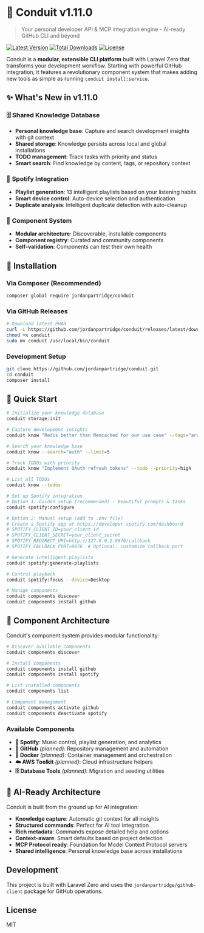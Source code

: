 # 🚀 Conduit v1.11.0

> Your personal developer API & MCP integration engine - AI-ready GitHub CLI and beyond

[![Latest Version](https://img.shields.io/packagist/v/jordanpartridge/conduit.svg?style=flat-square)](https://packagist.org/packages/jordanpartridge/conduit)
[![Total Downloads](https://img.shields.io/packagist/dt/jordanpartridge/conduit.svg?style=flat-square)](https://packagist.org/packages/jordanpartridge/conduit)
[![License](https://img.shields.io/packagist/l/jordanpartridge/conduit.svg?style=flat-square)](https://packagist.org/packages/jordanpartridge/conduit)

Conduit is a **modular, extensible CLI platform** built with Laravel Zero that transforms your development workflow. Starting with powerful GitHub integration, it features a revolutionary component system that makes adding new tools as simple as running `conduit install:service`.

## ✨ What's New in v1.11.0

### 🗄️ **Shared Knowledge Database**
- **Personal knowledge base**: Capture and search development insights with git context
- **Shared storage**: Knowledge persists across local and global installations
- **TODO management**: Track tasks with priority and status
- **Smart search**: Find knowledge by content, tags, or repository context

### 🎵 **Spotify Integration**
- **Playlist generation**: 13 intelligent playlists based on your listening habits
- **Smart device control**: Auto-device selection and authentication
- **Duplicate analysis**: Intelligent duplicate detection with auto-cleanup

### 🧩 **Component System**
- **Modular architecture**: Discoverable, installable components
- **Component registry**: Curated and community components
- **Self-validation**: Components can test their own health

## 🚀 Installation

### Via Composer (Recommended)
```bash
composer global require jordanpartridge/conduit
```

### Via GitHub Releases
```bash
# Download latest PHAR
curl -L https://github.com/jordanpartridge/conduit/releases/latest/download/conduit.phar -o conduit
chmod +x conduit
sudo mv conduit /usr/local/bin/conduit
```

### Development Setup
```bash
git clone https://github.com/jordanpartridge/conduit.git
cd conduit
composer install
```

## 🎯 Quick Start

```bash
# Initialize your knowledge database
conduit storage:init

# Capture development insights
conduit know "Redis better than Memcached for our use case" --tags="architecture,performance"

# Search your knowledge base
conduit know --search="auth" --limit=5

# Track TODOs with priority
conduit know "Implement OAuth refresh tokens" --todo --priority=high

# List all TODOs
conduit know --todos

# Set up Spotify integration
# Option 1: Guided setup (recommended) - Beautiful prompts & tasks
conduit spotify:configure

# Option 2: Manual setup (add to .env file)
# Create a Spotify app at https://developer.spotify.com/dashboard
# SPOTIFY_CLIENT_ID=your_client_id
# SPOTIFY_CLIENT_SECRET=your_client_secret
# SPOTIFY_REDIRECT_URI=http://127.0.0.1:9876/callback
# SPOTIFY_CALLBACK_PORT=9876  # Optional: customize callback port

# Generate intelligent playlists
conduit spotify:generate-playlists

# Control playback
conduit spotify:focus --device=Desktop

# Manage components
conduit components discover
conduit components install github
```

## 🧩 Component Architecture

Conduit's component system provides modular functionality:

```bash
# Discover available components
conduit components discover

# Install components
conduit components install github
conduit components install spotify

# List installed components
conduit components list

# Component management
conduit components activate github
conduit components deactivate spotify
```

### Available Components
- **🎵 Spotify**: Music control, playlist generation, and analytics
- **🐙 GitHub** *(planned)*: Repository management and automation
- **🐳 Docker** *(planned)*: Container management and orchestration
- **☁️ AWS Toolkit** *(planned)*: Cloud infrastructure helpers
- **🗄️ Database Tools** *(planned)*: Migration and seeding utilities

## 🤖 AI-Ready Architecture

Conduit is built from the ground up for AI integration:
- **Knowledge capture**: Automatic git context for all insights
- **Structured commands**: Perfect for AI tool integration
- **Rich metadata**: Commands expose detailed help and options  
- **Context-aware**: Smart defaults based on project detection
- **MCP Protocol ready**: Foundation for Model Context Protocol servers
- **Shared intelligence**: Personal knowledge base across installations

## Development

This project is built with Laravel Zero and uses the `jordanpartridge/github-client` package for GitHub operations.

## License

MIT
